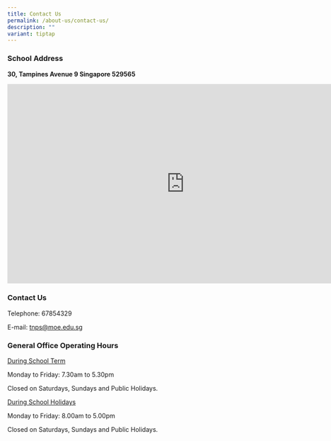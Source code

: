 ```yaml
---
title: Contact Us
permalink: /about-us/contact-us/
description: ""
variant: tiptap
---
```

<h3><strong>School Address</strong></h3>
<p><strong>30, Tampines Avenue 9 Singapore 529565</strong>
</p>
<div class="iframe-wrapper">
<iframe style="border:0;" height="450" width="800" allowfullscreen="true" frameborder="0" src="https://www.google.com/maps/embed?pb=!1m18!1m12!1m3!1d3988.693908067742!2d103.94639231535619!3d1.3602979990078956!2m3!1f0!2f0!3f0!3m2!1i1024!2i768!4f13.1!3m3!1m2!1s0x31da3d0883716f01%3A0x6bdc24f1863107ad!2sTampines%20North%20Primary%20School!5e0!3m2!1sen!2ssg!4v1675497227483!5m2!1sen!2ssg"></iframe>
</div>
<h3><strong>Contact Us</strong></h3>
<p>Telephone: 67854329</p>
<p>E-mail: <a href="mailto:tnps@moe.edu.sg" rel="noopener noreferrer nofollow" target="_blank">tnps@moe.edu.sg</a>
</p>
<p></p>
<h3><strong>General Office Operating Hours</strong></h3>
<p><u>During School Term</u>
</p>
<p>Monday to Friday: 7.30am to 5.30pm</p>
<p>Closed on Saturdays, Sundays and Public Holidays.</p>
<p></p>
<p><u>During School Holidays</u>
</p>
<p>Monday to Friday: 8.00am to 5.00pm</p>
<p>Closed on Saturdays, Sundays and Public Holidays.</p>
<p>
<br>
</p>